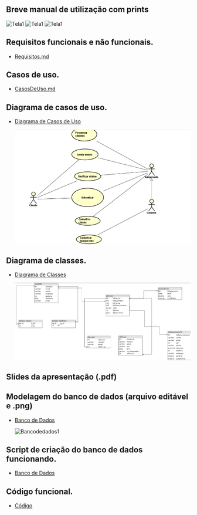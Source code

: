 ## Breve manual de utilização com prints

![Tela1]()
![Tela1]()
![Tela1]()

## Requisitos funcionais e não funcionais.

- [Requisitos.md](https://github.com/cp2-dc-info-projeto-final-2018/requisitos-sysger/blob/master/Documentacao/Requisitos.md)

## Casos de uso.

- [CasosDeUso.md](https://github.com/cp2-dc-info-projeto-final-2018/requisitos-sysger/blob/master/Documentacao/CasosDeUso.md)

## Diagrama de casos de uso.

- [Diagrama de Casos de Uso](https://github.com/cp2-dc-info-projeto-final-2018/requisitos-sysger/blob/master/Documentacao/Diagrama%20de%20classe.asta)

  ![Casos de Uso](https://github.com/cp2-dc-info-projeto-final-2018/requisitos-sysger/blob/master/FotosTelas/casosdeuso.PNG)

## Diagrama de classes.

- [Diagrama de Classes](https://github.com/cp2-dc-info-projeto-final-2018/requisitos-sysger/blob/master/Documentacao/UseCase%20Diagram1.asta)

  ![Casos de Uso](https://github.com/cp2-dc-info-projeto-final-2018/requisitos-sysger/blob/master/FotosTelas/DiagramadeClasses.PNG)


## Slides da apresentação (.pdf)

## Modelagem do banco de dados (arquivo editável e .png)

- [Banco de Dados](https://github.com/cp2-dc-info-projeto-final-2018/requisitos-sysger/blob/master/Codigo/Bancodedados.sql)

  ![Bancodedados1]()

## Script de criação do banco de dados funcionando.

- [Banco de Dados](https://github.com/cp2-dc-info-projeto-final-2018/requisitos-sysger/blob/master/Codigo/Bancodedados.sql)

## Código funcional.

- [Código](https://github.com/cp2-dc-info-projeto-final-2018/requisitos-sysger/tree/master/Codigo)

